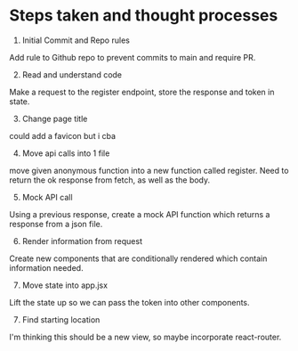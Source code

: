 # Steps taken and thought processes

1. Initial Commit and Repo rules

Add rule to Github repo to prevent commits to main and require PR.

2. Read and understand code

Make a request to the register endpoint, store the response and token in state.

3. Change page title

could add a favicon but i cba

4. Move api calls into 1 file

move given anonymous function into a new function called register. Need to return the ok response from fetch, as well as the body.

5. Mock API call

Using a previous response, create a mock API function which returns a response from a json file.

6. Render information from request

Create new components that are conditionally rendered which contain information needed.

7. Move state into app.jsx

Lift the state up so we can pass the token into other components.

7. Find starting location

I'm thinking this should be a new view, so maybe incorporate react-router.
